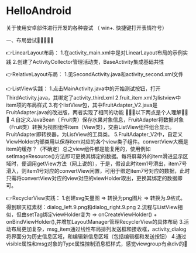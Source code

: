 # HelloAndroid
关于使用安卓部件进行开发的各种尝试
（ win+. 快捷键打开表情符号）

一、布局尝试🎃😋🧙‍♂️🧨

👉LinearLayout布局：
   1.在activity_main.xml中是对LinearLayout布局的示例实践
   2.创建了ActivityCollector管理活动类，BaseActivity集成基础共性
   
👉RelativeLayout布局：
   1.见SecondActivity.java和activity_second.xml文件
   
👉ListView实践：
   1.点击MainActivity.java中的开始测试按钮，打开ThirdActivity.java，其绑定了activity_third.xml
   2.fruit_item.xml为listview中item项的布局样式
   3.有个listView包，其中FruitAdapter_V2.java是FruitAdapter.java的改进版，两者实现了相同的功能
📢📢📢以下两点是个人理解🦸‍♀🥰
   4.自定义JavaBean（ Fruit类）保存水果对象信息，FruitAdapter将数据对象（Fruit类）转换为视图组件item（View类），交由ListView组件组合显示。FruitAdapter即转换器，为ListView的工具类。
   5.FruitAdapter_V2中，自定义ViewHolder内部类用以保存item对应的各个view类子组件。convertView大概是item的缓存？（不确定）总之view组件都是能复用的，使用例如setImageResource()方法即可更换其绑定的数据。每将屏幕外的item滑进显示区域时，便调用getView方法（网上说的），于是，假设此时item1号滑出，item7号滑入，则item1号对应的convertView闲置，可用于绑定item7号对应的数据，此时只需将convertView对应的view对应的viewHolder取出，更换其绑定的数据即可。
   
👉RecyclerView实践：
   1.创建svg矢量图 => 转换为png图片 => 转换为.9格式。得到聊天框素材：dialog_left.9.png和dialog_right.9.png
   2.流程与ListView相似，但由setTag绑定viewHolder变为 => onCreateViewHolder() + onBindViewHolder(),并增加LayoutManager管理RecyclerView的具体布局
   3.活动布局更加复杂，msg_item通过线性布局排列发送框和接收框，activity_dialog将界面分为历史信息区域，和编辑新信息区域（包括编辑框和发送按钮）
   4.通过visible属性和msg对象的Type属性控制消息框样式，感觉viewgroup有点div的🦆

